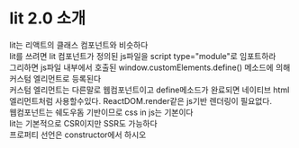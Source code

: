 # lit 2.0 소개

lit는 리액트의 클래스 컴포넌트와 비슷하다  
lit를 쓰려면 lit 컴포넌트가 정의된 js파일을 script type="module"로 임포트하라  
그리하면 js파일 내부에서 호출된 window.customElements.define() 메소드에 의해 커스텀 엘리먼트로 등록된다  
커스텀 엘리먼트는 다른말로 웹컴포넌트이고 define메소드가 완료되면 네이티브 html 엘리먼트처럼 사용할수있다. ReactDOM.render같은 js기반 렌더링이 필요없다.  
웹컴포넌트는 쉐도우돔 기반이므로 css in js는 기본이다  
lit는 기본적으로 CSR이지만 SSR도 가능하다  
프로퍼티 선언은 constructor에서 하시오  